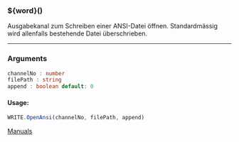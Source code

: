 ﻿### ${word}()
Ausgabekanal zum Schreiben einer ANSI-Datei öffnen. Standardmässig wird allenfalls bestehende Datei überschrieben.

----

### Arguments
```ts
channelNo : number
filePath : string
append : boolean default: 0
```
#### Usage:
```ts
WRITE.OpenAnsi(channelNo, filePath, append)
```

[Manuals](https://manuals.opacc.ch/docs/doku2401/F-Script/ScriptBlockFunc.WRITE.OpenAnsi.html)
